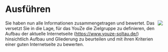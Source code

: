 <!--include-start-->
# Ausführen
<img style="float: right;" src="https://thomasbeckmann.github.io/moodle-kurse/BG-Q1/Lernsituation01/pics/SolSysLogo.png">Sie haben nun alle Informationen zusammengetragen und bewertet. Das versetzt Sie in die Lage, für das YouZe die Zielgruppe zu definieren, den Aufbau der aktuelle Internetseite (https://www.youze-soltau.de/) hinsichtlich Aufbau und Gliederung zu beurteilen und mit ihren Kriterien einer guten Internetseite zu bewerten.
<!--include-end-->


